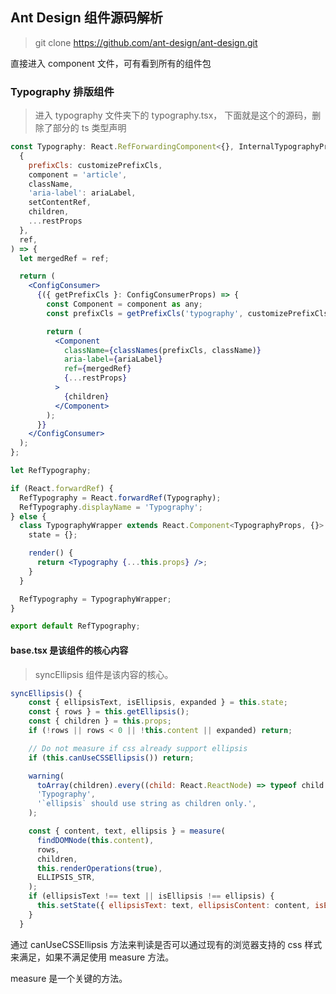 ## Ant Design 组件源码解析
> git clone https://github.com/ant-design/ant-design.git

直接进入 component 文件，可有看到所有的组件包

### Typography 排版组件
> 进入 typography 文件夹下的 typography.tsx， 下面就是这个的源码，删除了部分的 ts 类型声明
```jsx
const Typography: React.RefForwardingComponent<{}, InternalTypographyProps> = (
  {
    prefixCls: customizePrefixCls,
    component = 'article',
    className,
    'aria-label': ariaLabel,
    setContentRef,
    children,
    ...restProps
  },
  ref,
) => {
  let mergedRef = ref;

  return (
    <ConfigConsumer>
      {({ getPrefixCls }: ConfigConsumerProps) => {
        const Component = component as any;
        const prefixCls = getPrefixCls('typography', customizePrefixCls);

        return (
          <Component
            className={classNames(prefixCls, className)}
            aria-label={ariaLabel}
            ref={mergedRef}
            {...restProps}
          >
            {children}
          </Component>
        );
      }}
    </ConfigConsumer>
  );
};

let RefTypography;

if (React.forwardRef) {
  RefTypography = React.forwardRef(Typography);
  RefTypography.displayName = 'Typography';
} else {
  class TypographyWrapper extends React.Component<TypographyProps, {}> {
    state = {};

    render() {
      return <Typography {...this.props} />;
    }
  }

  RefTypography = TypographyWrapper;
}

export default RefTypography;

```
 #### base.tsx 是该组件的核心内容

> syncEllipsis 组件是该内容的核心。
``` javaScript
syncEllipsis() {
    const { ellipsisText, isEllipsis, expanded } = this.state;
    const { rows } = this.getEllipsis();
    const { children } = this.props;
    if (!rows || rows < 0 || !this.content || expanded) return;

    // Do not measure if css already support ellipsis
    if (this.canUseCSSEllipsis()) return;

    warning(
      toArray(children).every((child: React.ReactNode) => typeof child === 'string'),
      'Typography',
      '`ellipsis` should use string as children only.',
    );

    const { content, text, ellipsis } = measure(
      findDOMNode(this.content),
      rows,
      children,
      this.renderOperations(true),
      ELLIPSIS_STR,
    );
    if (ellipsisText !== text || isEllipsis !== ellipsis) {
      this.setState({ ellipsisText: text, ellipsisContent: content, isEllipsis: ellipsis });
    }
  }
```

通过 canUseCSSEllipsis 方法来判读是否可以通过现有的浏览器支持的 css 样式来满足，如果不满足使用 measure 方法。

measure 是一个关键的方法。
